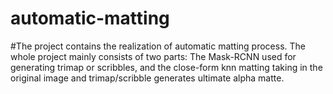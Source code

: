# automatic-matting
#The project contains the realization of automatic matting process. The whole project mainly consists of two parts: The Mask-RCNN used for generating trimap or scribbles, and the close-form knn matting taking in the original image and trimap/scribble generates ultimate alpha matte.
